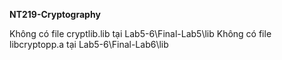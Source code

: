 **NT219-Cryptography**

Không có file cryptlib.lib tại Lab5-6\Final-Lab5\lib
Không có file libcryptopp.a tại Lab5-6\Final-Lab6\lib
